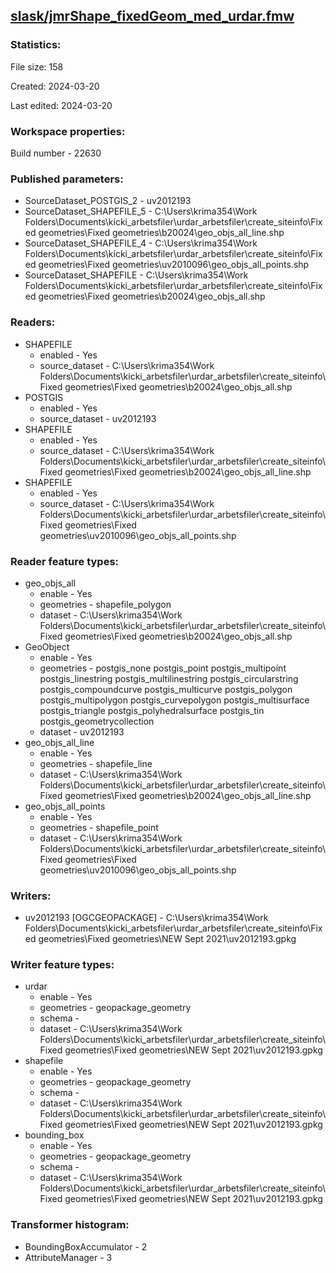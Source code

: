 ﻿## [slask/jmrShape_fixedGeom_med_urdar.fmw](https://github.com/kicki58/kix_working_dir/blob/master/slask/jmrShape_fixedGeom_med_urdar.fmw)

### Statistics:
File size: 158

Created: 2024-03-20

Last edited: 2024-03-20


### Workspace properties:
Build number    - 22630

### Published parameters:
*  SourceDataset_POSTGIS_2    -   uv2012193
*  SourceDataset_SHAPEFILE_5    -   C:\Users\krima354\Work Folders\Documents\kicki_arbetsfiler\urdar_arbetsfiler\create_siteinfo\Fixed geometries\Fixed geometries\b20024\geo_objs_all_line.shp
*  SourceDataset_SHAPEFILE_4    -   C:\Users\krima354\Work Folders\Documents\kicki_arbetsfiler\urdar_arbetsfiler\create_siteinfo\Fixed geometries\Fixed geometries\uv2010096\geo_objs_all_points.shp
*  SourceDataset_SHAPEFILE    -   C:\Users\krima354\Work Folders\Documents\kicki_arbetsfiler\urdar_arbetsfiler\create_siteinfo\Fixed geometries\Fixed geometries\b20024\geo_objs_all.shp

### Readers:
*  SHAPEFILE
    * enabled    -  Yes
    * source_dataset    -   C:\Users\krima354\Work Folders\Documents\kicki_arbetsfiler\urdar_arbetsfiler\create_siteinfo\Fixed geometries\Fixed geometries\b20024\geo_objs_all.shp
*  POSTGIS
    * enabled    -  Yes
    * source_dataset    -   uv2012193
*  SHAPEFILE
    * enabled    -  Yes
    * source_dataset    -   C:\Users\krima354\Work Folders\Documents\kicki_arbetsfiler\urdar_arbetsfiler\create_siteinfo\Fixed geometries\Fixed geometries\b20024\geo_objs_all_line.shp
*  SHAPEFILE
    * enabled    -  Yes
    * source_dataset    -   C:\Users\krima354\Work Folders\Documents\kicki_arbetsfiler\urdar_arbetsfiler\create_siteinfo\Fixed geometries\Fixed geometries\uv2010096\geo_objs_all_points.shp

### Reader feature types:
*  geo_objs_all
    * enable - Yes
    * geometries - shapefile_polygon
    * dataset - C:\Users\krima354\Work Folders\Documents\kicki_arbetsfiler\urdar_arbetsfiler\create_siteinfo\Fixed geometries\Fixed geometries\b20024\geo_objs_all.shp
*  GeoObject
    * enable - Yes
    * geometries - postgis_none postgis_point postgis_multipoint postgis_linestring postgis_multilinestring postgis_circularstring postgis_compoundcurve postgis_multicurve postgis_polygon postgis_multipolygon postgis_curvepolygon postgis_multisurface postgis_triangle postgis_polyhedralsurface postgis_tin postgis_geometrycollection
    * dataset - uv2012193
*  geo_objs_all_line
    * enable - Yes
    * geometries - shapefile_line
    * dataset - C:\Users\krima354\Work Folders\Documents\kicki_arbetsfiler\urdar_arbetsfiler\create_siteinfo\Fixed geometries\Fixed geometries\b20024\geo_objs_all_line.shp
*  geo_objs_all_points
    * enable - Yes
    * geometries - shapefile_point
    * dataset - C:\Users\krima354\Work Folders\Documents\kicki_arbetsfiler\urdar_arbetsfiler\create_siteinfo\Fixed geometries\Fixed geometries\uv2010096\geo_objs_all_points.shp


### Writers:
*  uv2012193 [OGCGEOPACKAGE]    -   C:\Users\krima354\Work Folders\Documents\kicki_arbetsfiler\urdar_arbetsfiler\create_siteinfo\Fixed geometries\Fixed geometries\NEW Sept 2021\uv2012193.gpkg

### Writer feature types:
*  urdar
    * enable - Yes
    * geometries - geopackage_geometry
    * schema - 
    * dataset - C:\Users\krima354\Work Folders\Documents\kicki_arbetsfiler\urdar_arbetsfiler\create_siteinfo\Fixed geometries\Fixed geometries\NEW Sept 2021\uv2012193.gpkg
*  shapefile
    * enable - Yes
    * geometries - geopackage_geometry
    * schema - 
    * dataset - C:\Users\krima354\Work Folders\Documents\kicki_arbetsfiler\urdar_arbetsfiler\create_siteinfo\Fixed geometries\Fixed geometries\NEW Sept 2021\uv2012193.gpkg
*  bounding_box
    * enable - Yes
    * geometries - geopackage_geometry
    * schema - 
    * dataset - C:\Users\krima354\Work Folders\Documents\kicki_arbetsfiler\urdar_arbetsfiler\create_siteinfo\Fixed geometries\Fixed geometries\NEW Sept 2021\uv2012193.gpkg

### Transformer histogram:
*  BoundingBoxAccumulator    -   2
*  AttributeManager    -   3

